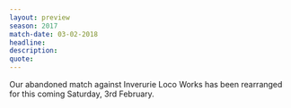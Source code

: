 ```yaml
---
layout: preview
season: 2017
match-date: 03-02-2018
headline:
description:
quote:
---
```

Our abandoned match against Inverurie Loco Works has been rearranged for this coming Saturday, 3rd February.
